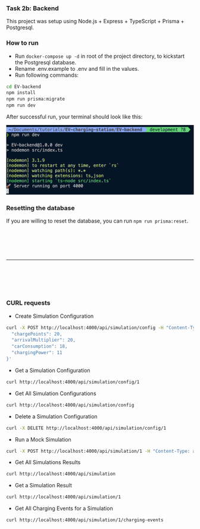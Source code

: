 ### Task 2b: Backend

This project was setup using Node.js + Express + TypeScript + Prisma + Postgresql.

### How to run

- Run `docker-compose up -d` in root of the project directory, to kickstart the Postgresql database.
- Rename .env.example to .env and fill in the values.
- Run following commands:

```bash
cd EV-backend
npm install
npm run prisma:migrate
npm run dev
```

After successful run, your terminal should look like this:

![output](./backend-terminal.png)

### Resetting the database

If you are willing to reset the database, you can run `npm run prisma:reset`.

<br>
<br>
<br>
<br>

<hr>

<br>
<br>
<br>
<br>

### CURL requests

- Create Simulation Configuration

```bash
curl -X POST http://localhost:4000/api/simulation/config -H "Content-Type: application/json" -d '{
  "chargePoints": 20,
  "arrivalMultiplier": 20,
  "carConsumption": 18,
  "chargingPower": 11
}'
```

- Get a Simulation Configuration

```bash
curl http://localhost:4000/api/simulation/config/1
```

- Get All Simulation Configurations

```bash
curl http://localhost:4000/api/simulation/config
```

- Delete a Simulation Configuration

```bash
curl -X DELETE http://localhost:4000/api/simulation/config/1
```

- Run a Mock Simulation

```bash
curl -X POST http://localhost:4000/api/simulation/1 -H "Content-Type: application/json"
```

- Get All Simulations Results

```bash
curl http://localhost:4000/api/simulation
```

- Get a Simulation Result

```bash
curl http://localhost:4000/api/simulation/1
```

- Get All Charging Events for a Simulation

```bash
curl http://localhost:4000/api/simulation/1/charging-events
```
